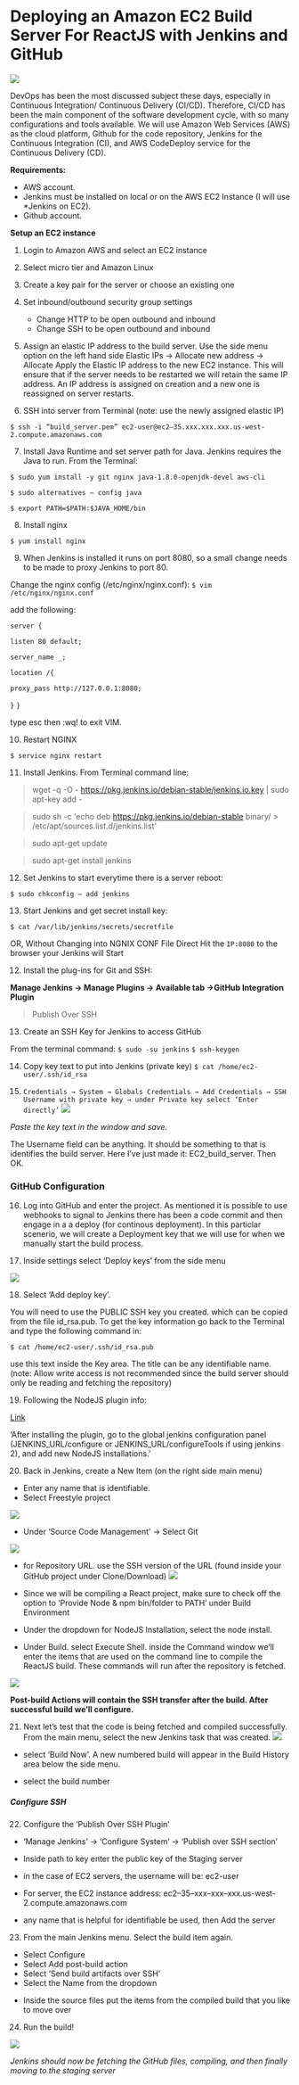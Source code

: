 # Deploying an Amazon EC2 Build Server For ReactJS    with Jenkins and GitHub
![](/image/1.jpeg)


DevOps has been the most discussed subject these days, especially in Continuous Integration/ Continuous Delivery (CI/CD). Therefore, CI/CD has been the main component of the software development cycle, with so many configurations and tools available. We will use Amazon Web Services (AWS) as the cloud platform, Github for the code repository, Jenkins for the Continuous Integration (CI), and AWS CodeDeploy service for the Continuous Delivery (CD).

**Requirements:**

* AWS account.
* Jenkins must be installed on local or on the  AWS EC2 Instance (I will use *Jenkins on EC2).
* Github account.

**Setup an EC2 instance**

1) Login to Amazon AWS and select an EC2 instance
2) Select micro tier and Amazon Linux
3) Create a key pair for the server or choose an existing one
4) Set inbound/outbound security group settings
    * Change HTTP to be open outbound and inbound
    * Change SSH to be open outbound and inbound

5) Assign an elastic IP address to the build server. Use the side menu option on the left hand side Elastic IPs → Allocate new address → Allocate
Apply the Elastic IP address to the new EC2 instance. This will ensure that if the server needs to be restarted we will retain the same IP address. An IP address is assigned on creation and a new one is reassigned on server restarts.

6) SSH into server from Terminal (note: use the newly assigned elastic IP)

``$ ssh -i “build_server.pem” ec2-user@ec2–35.xxx.xxx.xxx.us-west-2.compute.amazonaws.com``

7)  Install Java Runtime and set server path for Java. Jenkins requires the Java to run. From the Terminal:

``$ sudo yum install -y git nginx java-1.8.0-openjdk-devel aws-cli``

 ``$ sudo alternatives — config java``
 
 ``$ export PATH=$PATH:$JAVA_HOME/bin``


8) Install nginx

 ``$ yum install nginx``


9) When Jenkins is installed it runs on port 8080, so a small change needs to be made to proxy Jenkins to port 80.

Change the nginx config (/etc/nginx/nginx.conf):
 ``$ vim /etc/nginx/nginx.conf``

add the following:

`server {`

`listen 80 default;`

`server_name _;`

`location /{`

`proxy_pass http://127.0.0.1:8080;`

`}`
``}``



type esc then :wq! to exit VIM.

10) Restart NGINX

``$ service nginx restart``

11) Install Jenkins. From Terminal command line:

>wget -q -O - https://pkg.jenkins.io/debian-stable/jenkins.io.key | sudo apt-key add -

>sudo sh -c 'echo deb https://pkg.jenkins.io/debian-stable binary/ > \
    /etc/apt/sources.list.d/jenkins.list'
    
>sudo apt-get update

>sudo apt-get install jenkins


12) Set Jenkins to start everytime there is a server reboot:

``$ sudo chkconfig — add jenkins``


 13)  Start Jenkins and get secret install key:
 
``$ cat /var/lib/jenkins/secrets/secretfile``

OR, Without Changing into NGNIX CONF File Direct Hit the `IP:8080` to the browser your Jenkins will Start

12) Install the plug-ins for Git and SSH:

  **Manage Jenkins → Manage Plugins → Available tab →GitHub Integration Plugin**
   >Publish Over SSH


13) Create an SSH Key for Jenkins to access GitHub

 From the terminal command:
``$ sudo -su jenkins``
``$ ssh-keygen``

14) Copy key text to put into Jenkins (private key)
``$ cat /home/ec2-user/.ssh/id_rsa``


15) ``Credentials → System → Globals Credentials → Add Credentials → SSH Username with private key → under Private key select ‘Enter directly’``
![](/image/2.jpeg)

*Paste the key text in the window and save.*

The Username field can be anything. It should be something to that is identifies the build server. Here I’ve just made it: EC2_build_server. Then OK.

### GitHub Configuration

16) Log into GitHub and enter the project. As mentioned it is possible to use webhooks to signal to Jenkins there has been a code commit and then engage in a a deploy (for continous deployment). In this particlar scenerio, we will create a Deployment key that we will use for when we manually start the build process.

17) Inside settings select ‘Deploy keys’ from the side menu

![](/image/3.jpeg)

18) Select ‘Add deploy key’.

You will need to use the PUBLIC SSH key you created. which can be copied from the file id_rsa.pub. To get the key information go back to the Terminal and type the following command in:

``$ cat /home/ec2-user/.ssh/id_rsa.pub``

use this text inside the Key area. The title can be any identifiable name.
(note: Allow write access is not recommended since the build server should only be reading and fetching the repository)

19) Following the NodeJS plugin info:

   [Link](https://wiki.jenkins.io/display/JENKINS/NodeJS+Plugin)
 
 ‘After installing the plugin, go to the global jenkins configuration panel (JENKINS_URL/configure or JENKINS_URL/configureTools if using jenkins 2), and add new NodeJS installations.’
 
 
 20) Back in Jenkins, create a New Item (on the right side main menu)


- Enter any name that is identifiable.
- Select Freestyle project

![](/image/4.jpeg)

- Under ‘Source Code Management’ → Select Git

![](/image/5.jpeg)

- for Repository URL. use the SSH version of the URL (found inside your GitHub project under Clone/Download)
![](/image/6.jpeg)


- Since we will be compiling a React project, make sure to check off the option to ‘Provide Node & npm bin/folder to PATH’ under Build Environment


- Under the dropdown for NodeJS Installation, select the node install.


- Under Build. select Execute Shell. inside the Command window we’ll enter the items that are used on the command line to compile the ReactJS build. These commands will run after the repository is fetched.

![](/image/7.jpeg)

**Post-build Actions will contain the SSH transfer after the build. After successful build we’ll configure.**

21) Next let’s test that the code is being fetched and compiled successfully. From the main menu, select the new Jenkins task that was created.
![](/image/8.jpeg)


- select ‘Build Now’. A new numbered build will appear in the Build History area below the side menu.

- select the build number

##### Configure SSH

22) Configure the ‘Publish Over SSH Plugin’

- ‘Manage Jenkins’ → ‘Configure System’ → ‘Publish over SSH section’
 
- Inside path to key enter the public key of the Staging server
 
- in the case of EC2 servers, the username will be: ec2-user

- For server, the EC2 instance address: ec2–35–xxx–xxx–xxx.us-west-2.compute.amazonaws.com

- any name that is helpful for identifiable be used, then Add the server
 
23) From the main Jenkins menu. Select the build item again.

* Select Configure
* Select Add post-build action
* Select ‘Send build artifacts over SSH’
* Select the Name from the dropdown

- Inside the source files put the items from the compiled build that you like to move over

24) Run the build!

![](/image/9.jpeg)


*Jenkins should now be fetching the GitHub files, compiling, and then finally moving to the staging server*
